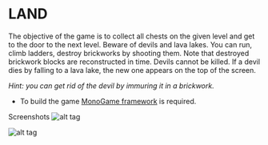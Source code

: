 LAND
====

The objective of the game is to collect all chests on the given level and get to the door to the next level. Beware of devils and lava lakes. You can run, climb ladders, destroy brickworks by shooting them. Note that destroyed brickwork blocks are reconstructed in time. Devils cannot be killed. If a devil dies by falling to a lava lake, the new one appears on the top of the screen.

*Hint: you can get rid of the devil by immuring it in a brickwork.*

* To build the game [MonoGame framework](http://www.monogame.net) is required.

Screenshots
![alt tag](https://github.com/semack/land/blob/master/screen01.png?raw=true) 

![alt tag](https://github.com/semack/land/blob/master/screen02.png?raw=true)


